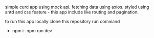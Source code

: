 simple curd app using mock api. 
fetching data using axios.
styled using antd and css
feature - this app include like routing and pagination.

to run this app locally clone this repository run command
- npm i
-npm run dev 